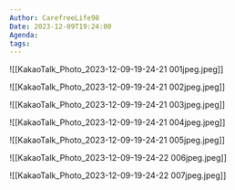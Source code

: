 ```yaml
---
Author: CarefreeLife98
Date: 2023-12-09T19:24:00
Agenda: 
tags:
---
```

![[KakaoTalk_Photo_2023-12-09-19-24-21 001jpeg.jpeg]]

![[KakaoTalk_Photo_2023-12-09-19-24-21 002jpeg.jpeg]]

![[KakaoTalk_Photo_2023-12-09-19-24-21 003jpeg.jpeg]]

![[KakaoTalk_Photo_2023-12-09-19-24-21 004jpeg.jpeg]]

![[KakaoTalk_Photo_2023-12-09-19-24-21 005jpeg.jpeg]]

![[KakaoTalk_Photo_2023-12-09-19-24-22 006jpeg.jpeg]]

![[KakaoTalk_Photo_2023-12-09-19-24-22 007jpeg.jpeg]]